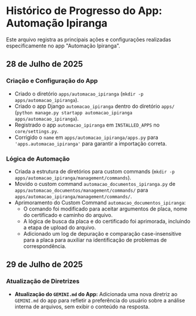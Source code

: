 # Histórico de Progresso do App: Automação Ipiranga

Este arquivo registra as principais ações e configurações realizadas especificamente no app "Automação Ipiranga".

## 28 de Julho de 2025

### Criação e Configuração do App
- Criado o diretório `apps/automacao_ipiranga` (`mkdir -p apps/automacao_ipiranga`).
- Criado o app Django `automacao_ipiranga` dentro do diretório `apps/` (`python manage.py startapp automacao_ipiranga apps/automacao_ipiranga`).
- Registrado o app `automacao_ipiranga` em `INSTALLED_APPS` no `core/settings.py`.
- Corrigido o `name` em `apps/automacao_ipiranga/apps.py` para `'apps.automacao_ipiranga'` para garantir a importação correta.

### Lógica de Automação
- Criada a estrutura de diretórios para custom commands (`mkdir -p apps/automacao_ipiranga/management/commands`).
- Movido o custom command `automacao_documentos_ipiranga.py` de `apps/automacao_documentos/management/commands/` para `apps/automacao_ipiranga/management/commands/`.
- Aprimoramento do Custom Command `automacao_documentos_ipiranga`:
    - O comando foi modificado para aceitar argumentos de placa, nome do certificado e caminho do arquivo.
    - A lógica de busca da placa e do certificado foi aprimorada, incluindo a etapa de upload do arquivo.
    - Adicionado um log de depuração e comparação case-insensitive para a placa para auxiliar na identificação de problemas de correspondência.

## 29 de Julho de 2025

### Atualização de Diretrizes
- **Atualização do `GEMINI.md` do App:** Adicionada uma nova diretriz ao `GEMINI.md` do app para refletir a preferência do usuário sobre a análise interna de arquivos, sem exibir o conteúdo na resposta.
